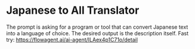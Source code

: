# Japanese to All Translator
The prompt is asking for a program or tool that can convert Japanese text into a language of choice. The desired output is the description itself.
Fast try: https://flowagent.ai/ai-agent/ILAex4p1C71o/detail
